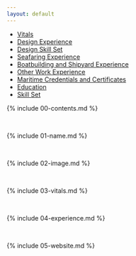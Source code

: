 ```yaml
---
layout: default
---
```


- [Vitals](#Vitals)
- [Design Experience](./03-experience.md#Design-And-Landscape-Experience)
- [Design Skill Set](./03-experience.md#Design-Skill-Set)
- [Seafaring Experience](./03-experience.md#Seafaring-Experience)
- [Boatbuilding and Shipyard Experience](.03-experience.md#Boatbuilding-and-Shipyard-Experience)
- [Other Work Experience](./03-experience.md#Other-Work/Volunteer-Experience)
- [Maritime Credentials and Certificates](./03-experience.md#Maritime-Credentials-and-Certificates)
- [Education](./03-experience.md#Education)
- [Skill Set](./03-experience.md#Skill-Set)


{% include 00-contents.md %}

<br>

{% include 01-name.md %}

<br>

{% include 02-image.md %}

<br>

{% include 03-vitals.md %}

<br>

{% include 04-experience.md %}

<br>

{% include 05-website.md %}
